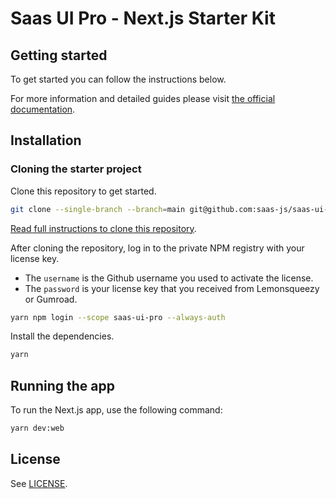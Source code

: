 # Saas UI Pro - Next.js Starter Kit

## Getting started

To get started you can follow the instructions below.

For more information and detailed guides please visit [the official documentation](https://beta.saas-ui.dev/docs/nextjs-starter-kit).

## Installation

### Cloning the starter project

Clone this repository to get started.

```bash
git clone --single-branch --branch=main git@github.com:saas-js/saas-ui-pro-nextjs-starter-kit.git my-project
```

[Read full instructions to clone this repository](https://beta.saas-ui.dev/docs/nextjs-starter-kit/installation/clone-repository).

After cloning the repository, log in to the private NPM registry with your license key.

- The `username` is the Github username you used to activate the license.
- The `password` is your license key that you received from Lemonsqueezy or Gumroad.

```bash
yarn npm login --scope saas-ui-pro --always-auth
```

Install the dependencies.

```bash
yarn
```

## Running the app

To run the Next.js app, use the following command:

```bash
yarn dev:web
```

## License

See [LICENSE](./LICENSE).
